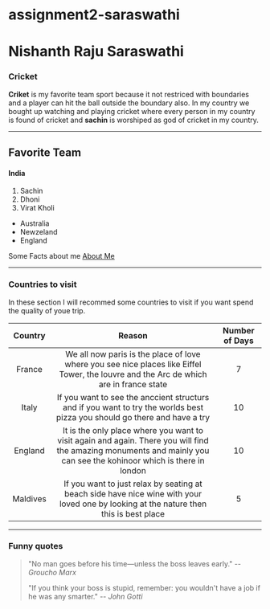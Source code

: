 # assignment2-saraswathi
# Nishanth Raju Saraswathi
### Cricket

**Criket** is my favorite team sport because it not restriced with boundaries and a player can hit the ball outside the boundary also. In my country we bought up watching and playing cricket where every person in my country is found of cricket and **sachin** is worshiped as god of cricket in my country.

------------------------------
## Favorite Team
#### India
1. Sachin
2. Dhoni
3. Virat Kholi

* Australia
* Newzeland
* England

Some Facts about me [About Me](AboutMe.md)

-------------------------------------

### Countries to visit

In these section I will recommed some countries to visit if you want spend the quality of youe trip.

| Country | Reason | Number of Days |
| :---: | :---: | :---: |
| France| We all now paris is the place of love where you see nice places like Eiffel Tower, the louvre and the Arc de which are in france state | 7 |
|Italy | If you want to see the anccient structurs and if you want to try the worlds best pizza you should go there and have a try | 10 |
| England | It is the only place where you want to visit again and again. There you will find the amazing monuments and mainly you can see the kohinoor which is there in london | 10|
| Maldives | If you want to just relax by seating at beach side have nice wine with your loved one by looking at the nature  then this is best place | 5|

--------------------------------------------------

### Funny quotes
> "No man goes before his time—unless the boss leaves early." -- *Groucho Marx*
>
>"If you think your boss is stupid, remember: you wouldn't have a job if he was any smarter." -- *John Gotti*